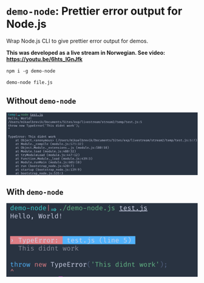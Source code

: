 # `demo-node`: Prettier error output for Node.js

Wrap Node.js CLI to give prettier error output for demos.

__This was developed as a live stream in Norwegian. See video: https://youtu.be/6hts_lGnJfk__

```
npm i -g demo-node
```

```
demo-node file.js
```

## Without `demo-node`

![Normal Node.js](https://raw.githubusercontent.com/mikaelbr/demo-node/master/normal-node.png)


## With `demo-node`

![With demo-node](https://raw.githubusercontent.com/mikaelbr/demo-node/master/with-demo-node.png)
